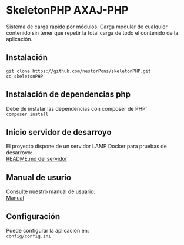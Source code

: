 # SkeletonPHP AXAJ-PHP

Sistema de carga rapido por módulos. 
Carga modular de cualquier contenido sin tener que repetir la total carga de todo el contenido de la aplicación.

## Instalación 
```
git clone https://github.com/nestorPons/skeletonPHP.git
cd skeletonPHP
```

## Instalación de dependencias php
Debe de instalar las dependencias con composer de PHP:  
```composer install```  

## Inicio servidor de desarroyo
El proyecto dispone de un servidor LAMP Docker para pruebas de desarroyo:    
[README.md del servidor](.server/README.md)

## Manual de usurio 
Consulte nuestro manual de usuario:  
[Manual](https://nestorpons.github.io/skeletonPHP/)

## Configuración 
Puede configurar la aplicación en:  
```config/config.ini```

